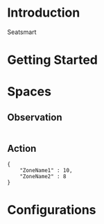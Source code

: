 # Introduction

Seatsmart 

# Getting Started

# Spaces

## Observation

```

```

## Action

```
{
    "ZoneName1" : 10,
    "ZoneName2" : 8
}
```

# Configurations


